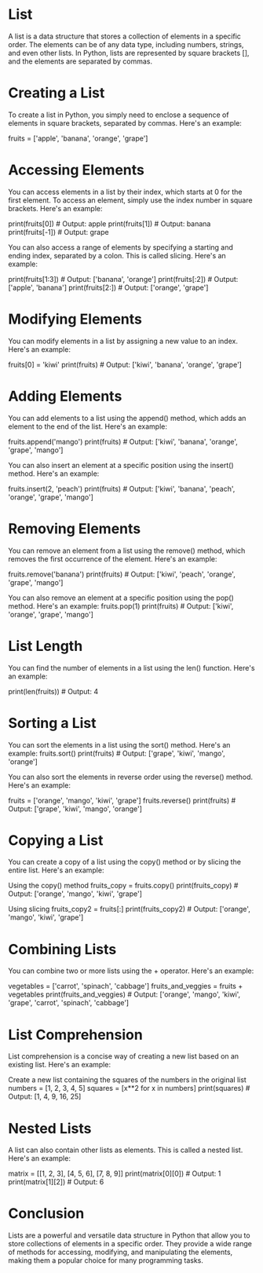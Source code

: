 # List
A list is a data structure that stores a collection of elements in a specific order. The elements can be of any data type, including numbers, strings, and even other lists. In Python, lists are represented by square brackets [], and the elements are separated by commas.

# Creating a List
To create a list in Python, you simply need to enclose a sequence of elements in square brackets, separated by commas. Here's an example:

fruits = ['apple', 'banana', 'orange', 'grape']

# Accessing Elements

You can access elements in a list by their index, which starts at 0 for the first element. To access an element, simply use the index number in square brackets. Here's an example:

print(fruits[0])   # Output: apple
print(fruits[1])   # Output: banana
print(fruits[-1])  # Output: grape

You can also access a range of elements by specifying a starting and ending index, separated by a colon. This is called slicing. Here's an example:

print(fruits[1:3])   # Output: ['banana', 'orange']
print(fruits[:2])    # Output: ['apple', 'banana']
print(fruits[2:])    # Output: ['orange', 'grape']

# Modifying Elements
You can modify elements in a list by assigning a new value to an index. Here's an example:

fruits[0] = 'kiwi'
print(fruits)   # Output: ['kiwi', 'banana', 'orange', 'grape']

# Adding Elements
You can add elements to a list using the append() method, which adds an element to the end of the list. Here's an example:

fruits.append('mango')
print(fruits)   # Output: ['kiwi', 'banana', 'orange', 'grape', 'mango']

You can also insert an element at a specific position using the insert() method. Here's an example:

fruits.insert(2, 'peach')
print(fruits)   # Output: ['kiwi', 'banana', 'peach', 'orange', 'grape', 'mango']

# Removing Elements
You can remove an element from a list using the remove() method, which removes the first occurrence of the element. Here's an example:

fruits.remove('banana')
print(fruits)   # Output: ['kiwi', 'peach', 'orange', 'grape', 'mango']

You can also remove an element at a specific position using the pop() method. Here's an example:
fruits.pop(1)
print(fruits)   # Output: ['kiwi', 'orange', 'grape', 'mango']

# List Length
You can find the number of elements in a list using the len() function. Here's an example:

print(len(fruits))  # Output: 4

# Sorting a List
You can sort the elements in a list using the sort() method. Here's an example:
fruits.sort()
print(fruits)   # Output: ['grape', 'kiwi', 'mango', 'orange']

You can also sort the elements in reverse order using the reverse() method. Here's an example:

fruits = ['orange', 'mango', 'kiwi', 'grape']
fruits.reverse()
print(fruits)   # Output: ['grape', 'kiwi', 'mango', 'orange']

# Copying a List
You can create a copy of a list using the copy() method or by slicing the entire list. Here's an example: 

Using the copy() method
fruits_copy = fruits.copy()
print(fruits_copy)  # Output: ['orange', 'mango', 'kiwi', 'grape']

Using slicing
fruits_copy2 = fruits[:]
print(fruits_copy2)  # Output: ['orange', 'mango', 'kiwi', 'grape']


# Combining Lists
You can combine two or more lists using the + operator. Here's an example:

vegetables = ['carrot', 'spinach', 'cabbage']
fruits_and_veggies = fruits + vegetables
print(fruits_and_veggies)   # Output: ['orange', 'mango', 'kiwi', 'grape', 'carrot', 'spinach', 'cabbage']

# List Comprehension
List comprehension is a concise way of creating a new list based on an existing list. Here's an example: 

Create a new list containing the squares of the numbers in the original list
numbers = [1, 2, 3, 4, 5]
squares = [x**2 for x in numbers]
print(squares)  # Output: [1, 4, 9, 16, 25]


# Nested Lists
 A list can also contain other lists as elements. This is called a nested list. Here's an example:

matrix = [[1, 2, 3], [4, 5, 6], [7, 8, 9]]
print(matrix[0][0])  # Output: 1
print(matrix[1][2])  # Output: 6

# Conclusion

Lists are a powerful and versatile data structure in Python that allow you to store collections of elements in a specific order. They provide a wide range of methods for accessing, modifying, and manipulating the elements, making them a popular choice for many programming tasks.